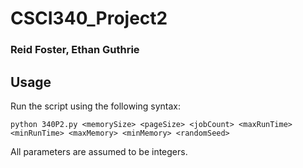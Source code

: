 # CSCI340_Project2
### Reid Foster, Ethan Guthrie

## Usage
Run the script using the following syntax:
```
python 340P2.py <memorySize> <pageSize> <jobCount> <maxRunTime> <minRunTime> <maxMemory> <minMemory> <randomSeed>
```

All parameters are assumed to be integers.